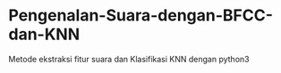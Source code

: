 # Pengenalan-Suara-dengan-BFCC-dan-KNN
Metode ekstraksi fitur suara dan Klasifikasi KNN dengan python3
